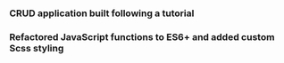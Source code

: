 ### CRUD application built following a tutorial
### Refactored JavaScript functions to ES6+ and added custom Scss styling
